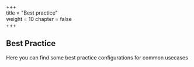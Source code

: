 +++  
title = "Best practice"   
weight = 10
chapter = false  
+++  

## Best Practice

Here you can find some best practice configurations for common usecases

